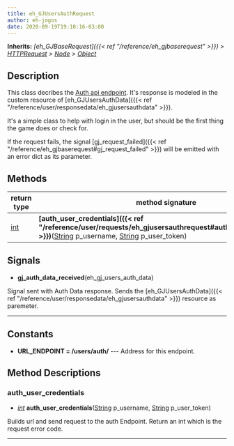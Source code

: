 ```yaml
---  
title: eh_GJUsersAuthRequest  
author: eh-jogos  
date: 2020-09-19T19:10:16-03:00  
---  
```

**Inherits:** _[eh_GJBaseRequest]({{< ref "/reference/eh_gjbaserequest" >}}) > [HTTPRequest](https://docs.godotengine.org/en/stable/classes/class_httprequest.html) > [Node](https://docs.godotengine.org/en/stable/classes/class_node.html) > [Object](https://docs.godotengine.org/en/stable/classes/class_object.html)_  
## Description  
 This class decribes the [Auth api endpoint](https://gamejolt.com/game-api/doc/users/auth).
 It's response is modeled in the custom resource of [eh_GJUsersAuthData]({{< ref "/reference/user/responsedata/eh_gjusersauthdata" >}}).

 It's a simple class to help with login in the user, but should be the first thing the 
 game does or check for. 

 If the request fails, the signal [gj_request_failed]({{< ref "/reference/eh_gjbaserequest#gj_request_failed" >}}) will be emitted with an 
 error dict as its parameter.
  
  
## Methods 
  
| return type | method signature |  
| ----------- | ---------------- |  
| [int](https://docs.godotengine.org/en/stable/classes/class_int.html) | **[auth_user_credentials]({{< ref "/reference/user/requests/eh_gjusersauthrequest#auth_user_credentials" >}})**([String](https://docs.godotengine.org/en/stable/classes/class_string.html) p_username, [String](https://docs.godotengine.org/en/stable/classes/class_string.html) p_user_token) |  
  
## Signals  
  
- **gj_auth_data_received**(eh_gj_users_auth_data) 
  
 Signal sent with Auth Data response. Sends the [eh_GJUsersAuthData]({{< ref "/reference/user/responsedata/eh_gjusersauthdata" >}}) resource as paremeter.
  
---------
  
## Constants  
  
- **URL_ENDPOINT = /users/auth/** --- Address for this endpoint. 
## Method Descriptions  
  
### auth_user_credentials 
- _[int](https://docs.godotengine.org/en/stable/classes/class_int.html)_ **auth_user_credentials**([String](https://docs.godotengine.org/en/stable/classes/class_string.html) p_username, [String](https://docs.godotengine.org/en/stable/classes/class_string.html) p_user_token) 
  
 Builds url and send request to the auth Endpoint. Return an int which is the request error code.
  
---------
